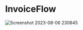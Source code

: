 # InvoiceFlow

![Screenshot 2023-08-06 230845](https://github.com/yashikanasa/InvoiceFlow/assets/117389788/69da75c1-b372-4588-a2de-a40a4eebc050)
